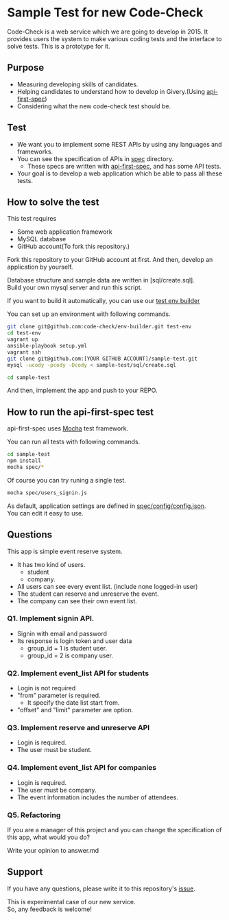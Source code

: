 # Sample Test for new Code-Check

Code-Check is a web service which we are going to develop in 2015.
It provides users the system to make various coding tests and the interface to solve tests.
This is a prototype for it.

## Purpose

- Measuring developing skills of candidates.
- Helping candidates to understand how to develop in Givery.(Using [api-first-spec](https://github.com/shunjikonishi/api-first-spec))
- Considering what the new code-check test should be.

## Test

- We want you to implement some REST APIs by using any languages and frameworks.
- You can see the specification of APIs in [spec](spec) directory.
  - These specs are written with [api-first-spec](https://github.com/shunjikonishi/api-first-spec), and has some API tests.
- Your goal is to develop a web application which be able to pass all these tests.

## How to solve the test
This test requires

- Some web application framework
- MySQL database
- GitHub account(To fork this repository.)

Fork this repository to your GitHub account at first.
And then, develop an application by yourself.

Database structure and sample data are written in [sql/create.sql].  
Build your own mysql server and run this script.

If you want to build it automatically, you can use our [test env builder](https://github.com/code-check/env-builder)

You can set up an environment with following commands.

``` bash
git clone git@github.com:code-check/env-builder.git test-env
cd test-env
vagrant up
ansible-playbook setup.yml
vagrant ssh
git clone git@github.com:[YOUR GITHUB ACCOUNT]/sample-test.git
mysql -ucody -pcody -Dcody < sample-test/sql/create.sql

cd sample-test
```

And then, implement the app and push to your REPO.

## How to run the api-first-spec test
api-first-spec uses [Mocha](http://mochajs.org/) test framework.

You can run all tests with following commands.

``` bash
cd sample-test
npm install
mocha spec/*
```

Of course you can try runing a single test.

``` bash
mocha spec/users_signin.js
```

As default, application settings are defined in [spec/config/config.json](spec/config/config.json).  
You can edit it easy to use.

## Questions
This app is simple event reserve system.

- It has two kind of users.  
  - student
  - company.
- All users can see every event list.
(include none logged-in user)
- The student can reserve and unreserve the event.
- The company can see their own event list.

### Q1. Implement signin API.
- Signin with email and password
- Its response is login token and user data
  - group_id = 1 is student user.
  - group_id = 2 is company user.

### Q2. Implement event_list API for students
- Login is not required
- "from" parameter is required.
  - It specify the date list start from.
- "offset" and "limit" parameter are option.

### Q3. Implement reserve and unreserve API
- Login is required.
- The user must be student.

### Q4. Implement event_list API for companies
- Login is required.
- The user must be company.
- The event information includes the number of attendees.

### Q5. Refactoring
If you are a manager of this project and you can change the specification of this app, what would you do?

Write your opinion to answer.md

## Support
If you have any questions, please write it to this repository's [issue](https://github.com/code-check/sample-test/issues).

This is experimental case of our new service.  
So, any feedback is welcome!

